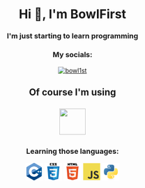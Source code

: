 <h1 align="center">Hi 👋, I'm BowlFirst</h1>
<h3 align="center">I'm just starting to learn programming</h3>
<h3 align="center">My socials:</h3>
<p align="center">
<a href="https://twitter.com/bowl1st" target="blank"><img align="center" src="https://raw.githubusercontent.com/rahuldkjain/github-profile-readme-generator/master/src/images/icons/Social/twitter.svg" alt="bowl1st" height="30" width="40"/> </a>
</p>

<h2 align="center">Of course I'm using <br> <br> <img src="https://simpleicons.org/icons/visualstudiocode.svg" width="60" height="60"> </h2>

<h3 align="center">Learning those languages:</h3>
<div display:inline-block>
<p align="center">
<img src="https://raw.githubusercontent.com/devicons/devicon/master/icons/cplusplus/cplusplus-original.svg" alt="cplusplus" width="40" height="40"/>
<img src="https://raw.githubusercontent.com/devicons/devicon/master/icons/css3/css3-original-wordmark.svg" alt="css3" width="40" height="40"/>
<img src="https://raw.githubusercontent.com/devicons/devicon/master/icons/html5/html5-original-wordmark.svg" alt="html5" width="40" height="40"/> 
<img src="https://raw.githubusercontent.com/devicons/devicon/master/icons/javascript/javascript-original.svg" alt="javascript" width="40" height="40"/> <img src="https://raw.githubusercontent.com/devicons/devicon/master/icons/python/python-original.svg" alt="python" width="40" height="40"/>
</div>
